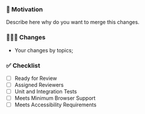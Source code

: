### 🔮 Motivation

Describe here why do you want to merge this changes.

### 👩🏽‍💻 Changes

- Your changes by topics;

### ✅ Checklist

- [ ] Ready for Review
- [ ] Assigned Reviewers
- [ ] Unit and Integration Tests
- [ ] Meets Minimum Browser Support
- [ ] Meets Accessibility Requirements